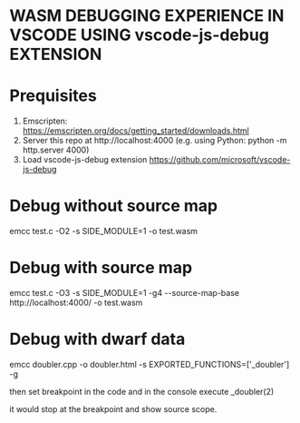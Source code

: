 # WASM DEBUGGING EXPERIENCE IN VSCODE USING vscode-js-debug EXTENSION

# Prequisites
1. Emscripten: https://emscripten.org/docs/getting_started/downloads.html
2. Server this repo at http://localhost:4000 (e.g. using Python: python -m http.server 4000)
3. Load vscode-js-debug extension https://github.com/microsoft/vscode-js-debug

# Debug without source map
emcc test.c -O2 -s SIDE_MODULE=1 -o test.wasm

# Debug with source map
emcc test.c -O3 -s SIDE_MODULE=1 -g4 --source-map-base http://localhost:4000/ -o test.wasm

# Debug with dwarf data
emcc doubler.cpp -o doubler.html -s EXPORTED_FUNCTIONS=['_doubler'] -g

then set breakpoint in the code and in the console execute
_doubler(2)

it would stop at the breakpoint and show source scope.